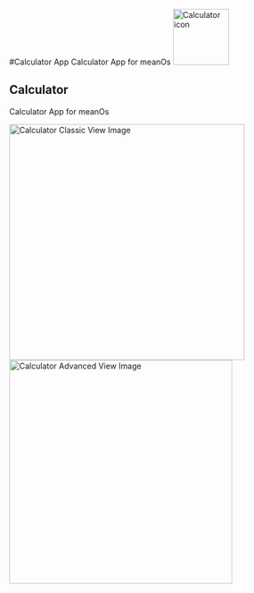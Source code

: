#Calculator App
Calculator App for meanOs
<img src="mean.calculator.app/icon.svg " alt="Calculator icon" width="100" height="100" style="inline-block"> <h2 style="inline-block"> Calculator </h2>
Calculator App for meanOs

<img src="mean.calculator.app/Classic-vew.png " alt="Calculator Classic View Image" width="422"> <img src="mean.calculator.app/Advanced-view-sample.png " alt="Calculator Advanced View Image" width="400"> 
